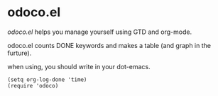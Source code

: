 # odoco.el

*odoco.el* helps you manage yourself using GTD and org-mode.

odoco.el counts DONE keywords and makes a table (and graph in the furture). 


when using, you should write in your dot-emacs.

```
(setq org-log-done 'time)
(require 'odoco)
```
